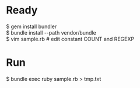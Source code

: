 # Ready

$ gem install bundler  
$ bundle install --path vendor/bundle  
$ vim sample.rb # edit constant COUNT and REGEXP

# Run

$ bundle exec ruby sample.rb > tmp.txt


